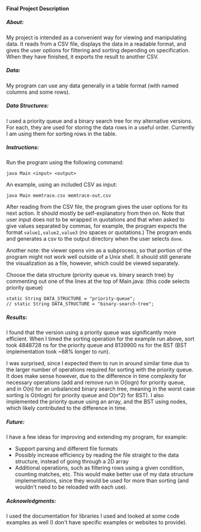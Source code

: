 #### Final Project Description

##### About: 
My project is intended as a convenient way for viewing and manipulating data. It reads from a CSV file, displays the data in a readable format, and gives the user options for filtering and sorting depending on specification. When they have finished, it exports the result to another CSV. 

##### Data: 
My program can use any data generally in a table format (with named columns and some rows).

##### Data Structures: 
I used a priority queue and a binary search tree for my alternative versions. For each, they are used for storing the data rows in a useful order. Currently I am using them for sorting rows in the table.  

##### Instructions: 
Run the program using the following command: 

```java Main <input> <output>```

An example, using an included CSV as input:

 ```java Main memtrace.csv memtrace-out.csv```

After reading from the CSV file, the program gives the user options for its next action. It should mostly be self-explanatory from then on.  Note that user input does not to be wrapped in quotations and that when asked to give values separated by commas, for example, the program expects the format ```value1,value2,value3``` (no spaces or quotations.) The program ends and generates a csv to the output directory when the user selects ```done```. 

Another note: the viewer opens vim as a subprocess, so that portion of the program might not work well outside of a Unix shell. It should still generate the visualization as a file, however, which could be viewed separately. 

Choose the data structure (priority queue vs. binary search tree) by commenting out one of the lines at the top of Main.java: (this code selects priority queue)
```
static String DATA_STRUCTURE = "priority-queue";
// static String DATA_STRUCTURE = "binary-search-tree";
```

##### Results: 
I found that the version using a priority queue was significantly more efficient. When I timed the sorting operation for the example run above, sort took 4848728 ns for the priority queue and 8139900 ns for the BST (BST implementation took ~68% longer to run).

I was surprised, since I expected them to run in around similar time due to the larger number of operations required for sorting with the priority queue. It does make sense however, due to the difference in time complexity for necessary operations (add and remove run in O(logn) for priority queue, and in O(n) for an unbalanced binary search tree, meaning in the worst case sorting is O(nlogn) for priority queue and O(n^2) for BST). I also implemented the priority queue using an array, and the BST using nodes, which likely contributed to the difference in time. 

##### Future: 
I have a few ideas for improving and extending my program, for example:
- Support parsing and different file formats
- Possibly increase efficiency by reading the file straight to the data structure, instead of going through a 2D array
- Additional operations, such as filtering rows using a given condition, counting matches, etc. This would make better use of my data structure implementations, since they would be used for more than sorting (and wouldn't need to be reloaded with each use).

##### Acknowledgments: 
I used the documentation for libraries I used and looked at some code examples as well (I don't have specific examples or websites to provide). 